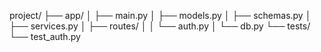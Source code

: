 project/
 ├── app/
 │    ├── main.py
 │    ├── models.py
 │    ├── schemas.py
 │    ├── services.py
 │    ├── routes/
 │    │     └── auth.py
 │    └── db.py
 └── tests/
      └── test_auth.py
